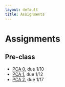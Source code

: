 ```yaml
---
layout: default
title: Assignments
---
```


# Assignments

## Pre-class

- [PCA 0](assignments/pca0.md), due 1/10  
- [PCA 1](assignments/pca1.md), due 1/12
- [PCA 2](assignments/pca2.md), due 1/17  
  
<!--
- [PCA 3](assignments/pca3.md), due 9/17
- [PCA 4](assignments/pca4.md), due 9/22
- [PCA 5](assignments/pca5.md), due 9/24
- [PCA 6](assignments/pca6.md), due 9/29
- [PCA 7](assignments/pca7.md), due 10/1
- [PCA 8](assignments/pca8.md), due 10/6
- [PCA 9](assignments/pca9.md), due 10/8
- [PCA 10](assignments/pca10.md), due 10/13
- [PCA 11](assignments/pca11.md), due 10/15
- [PCA 12](assignments/pca12.md), due 10/22
- [PCA 13](assignments/pca13.md), due 10/27
- [PCA 14](assignments/pca14.md), due 10/29
- [PCA 15](assignments/pca15.md), due 11/5
- [PCA 16](assignments/pca16.md), due 11/10
- [PCA 17](assignments/pca17.md), due 11/12
- [PCA 18](assignments/pca18.md), due 11/17
- [PCA 19](assignments/pca19.md), due 11/19
- [PCA 20](assignments/pca20.md), due 11/24
- [PCA 21](assignments/pca21.md), due 12/3

## Homework

- [HW 1](assignments/hw1.md), due 9/15
- [HW 2](assignments/hw2.md), due 9/22
- [HW 3](assignments/hw3.md), due 9/29 
- [HW 4](assignments/hw4.md), due 10/6
- [HW 5](assignments/hw5.md), due 10/13
- [HW 6](assignments/hw6.md), due 10/20
- [HW 7](assignments/hw7.md), due 10/27
- [HW 8](assignments/hw8.md), due 11/5
- [HW 9](assignments/hw9.md), due 11/17
- [HW 10](assignments/hw10.md), nothing to turn in!
- [HW 11](assignments/hw11.md), due 12/1
       -->